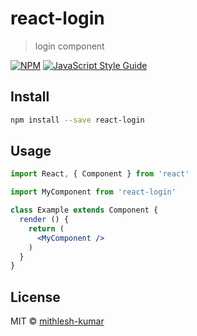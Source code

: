 # react-login

> login component

[![NPM](https://img.shields.io/npm/v/react-login.svg)](https://www.npmjs.com/package/react-login) [![JavaScript Style Guide](https://img.shields.io/badge/code_style-standard-brightgreen.svg)](https://standardjs.com)

## Install

```bash
npm install --save react-login
```

## Usage

```jsx
import React, { Component } from 'react'

import MyComponent from 'react-login'

class Example extends Component {
  render () {
    return (
      <MyComponent />
    )
  }
}
```

## License

MIT © [mithlesh-kumar](https://github.com/mithlesh-kumar)
